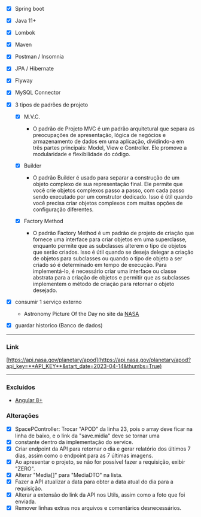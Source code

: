 - [X] Spring boot
- [X] Java 11+
- [X] Lombok
- [X] Maven
- [X] Postman / Insomnia
- [X] JPA / Hibernate
- [X] Flyway
- [X] MySQL Connector
- [X] 3 tipos de padrões de projeto

  - [X] M.V.C.

    - O padrão de Projeto MVC é um padrão arquitetural que separa as preocupações de apresentação, lógica de negócios e armazenamento de dados em uma aplicação, dividindo-a em três partes principais: Model, View e Controller. Ele promove a modularidade e flexibilidade do código.
  - [X] Builder

    - O padrão Builder é usado para separar a construção de um objeto complexo de sua representação final. Ele permite que você crie objetos complexos passo a passo, com cada passo sendo executado por um construtor dedicado. Isso é útil quando você precisa criar objetos complexos com muitas opções de configuração diferentes.
  - [X] Factory Method

    - O padrão Factory Method é um padrão de projeto de criação que fornece uma interface para criar objetos em uma superclasse, enquanto permite que as subclasses alterem o tipo de objetos que serão criados. Isso é útil quando se deseja delegar a criação de objetos para subclasses ou quando o tipo de objeto a ser criado só é determinado em tempo de execução. Para implementá-lo, é necessário criar uma interface ou classe abstrata para a criação de objetos e permitir que as subclasses implementem o método de criação para retornar o objeto desejado.
- [X] consumir 1 serviço externo

  - Astronomy Picture Of the Day no site da [NASA](api.nasa.gov)
- [X] guardar historico (Banco de dados)

---

### Link

[https://api.nasa.gov/planetary/apod](https://api.nasa.gov/planetary/apod?api_key=**API_KEY**&start_date=2023-04-14&thumbs=True)

---

### Excluídos

- [Angular 8+](https://mvnrepository.com/artifact/org.webjars.npm/angular)

### Alterações

- [X] SpacePController: Trocar "APOD" da linha 23, pois o array deve ficar na linha de baixo, e o link da "save.midia" deve se tornar uma
- [X] constante dentro da implementação do service.
- [X] Criar endpoint da API para retornar o dia e gerar relatório dos últimos 7 dias, assim como o endpoint para as 7 últimas imagens.
- [X] Ao apresentar o projeto, se não for possível fazer a requisição, exibir "ZERO".
- [X] Alterar "Media[]" para "MediaDTO" na lista.
- [X] Fazer a API atualizar a data para obter a data atual do dia para a requisição.
- [X] Alterar a extensão do link da API nos Utils, assim como a foto que foi enviada.
- [X] Remover linhas extras nos arquivos e comentários desnecessários.
